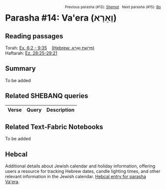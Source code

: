<span style="float: right;"><sup>Previous parasha (#13): <a href="../13%20-%20Shemot/README.md#start">Shemot</a> &nbsp;&nbsp;Next parasha (#15): <a href="../15%20-%20Bo/README.md#start">Bo</a></sup></span>

# Parasha #14: Va'era (וָאֵרָא‎) <a name="start"></a>

## Reading passages

Torah: [Ex. 6:2 - 9:35](https://www.stepbible.org/?q=version=NASB2020|reference=Ex.6:2-9:35&options=HNVUG) &nbsp;&nbsp; [(Hebrew: פָּרָשַׁת וָאֵרָא)](https://tikkun.io/#/p/vaera)<br>
Haftarah: [Ez. 28:25-29:21](https://www.stepbible.org/?q=version=NASB2020|reference=Ez.28:25-29:21&options=HNVUG)

## Summary

To be added

## Related SHEBANQ queries

Verse | Query | Description
--- | --- | ---

## Related Text-Fabric Notebooks

To be added

## Hebcal

Additional details about Jewish calendar and holiday information, offering users a resource for tracking Hebrew dates, candle lighting times, and other relevant information in the Jewish calendar. [Hebcal entry for parasha Va'era](https://www.hebcal.com/sedrot/vaera).
